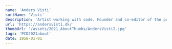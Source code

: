 ```yaml
---
name: 'Anders Visti'
sortName: 'Visti'
description: 'Artist working with code. Founder and co-editor of the publishing house * [asterisk] from 2002-12. Founder and editor of the printed web publication ‡ DobbeltDagger and initiator of Code&Share[ ] and !=null, two public forums for artists, researchers, developers and hackers using contemporary technology for creative expression and aesthetic inquiry'
url: 'https://andersvisti.dk/'
thumbUrl: '/assets/2021_AboutThumbs/AndersVisti2.jpg'
tags: 'PCD2021about'
date: 1958-01-01
---
```

